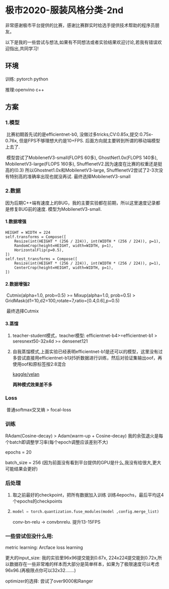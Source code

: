 # 极市2020-服装风格分类-2nd

非常感谢极市平台提供的比赛，感谢比赛群实时给选手提供技术帮助的程序员朋友。

以下是我的一些尝试与想法,如果有不同想法或者实验结果欢迎讨论,若我有错误欢迎指出,共同学习!

## 环境

训练: pytorch python

推理:openvino c++

## 方案

### 1.模型

​	比赛初期首先试的是efficientnet-b0, 没做过多tricks,CV:0.85x,提交:0.75x-0.76x, 但是FPS不够理想大约是10+FPS. 后面方向就主要转到所谓的移动端模型上去了.

​	模型尝试了MobilenetV3-small(FLOPS 60多), GhostNet1.0x(FLOPS 140多), MobilenetV3-large(FLOPS 160多), ShufflenetV2.因为速度在比赛的权重还是挺高的(0.3) 所以Ghostnet1.0x和MobilenetV3-large, ShufflenetV2尝试了2-3次没有特别高的准确率出现也就没再试. 最终选择MobilenetV3-small



### 2.数据

​	因为后期C++端有速度上的BUG，我的主要实验都在前期，所以这里速度记录都是修复BUG前的速度. 模型为MobilenetV3-small.

#### 1.数据增强

```
HEIGHT = WIDTH = 224
self.transforms = Compose([
    Resize(int(HEIGHT * (256 / 224)), int(WIDTH * (256 / 224)), p=1),
    RandomCrop(height=HEIGHT, width=WIDTH, p=1),
    HorizontalFlip(p=0.5),
])
self.test_transforms = Compose([
    Resize(int(HEIGHT * (256 / 224)), int(WIDTH * (256 / 224)), p=1),
    CenterCrop(height=HEIGHT, width=WIDTH, p=1),
])
```

#### 2.数据增强2

​	Cutmix(alpha=1.0, prob=0.5) >= Mixup(alpha=1.0, prob=0.5) > GridMask(d1=10,d2=100,rotate=7,ratio=[0.4,0.6],p=0.5)

​	最终选择Cutmix

#### 3.蒸馏

1. teacher-student模式，teacher模型: efficientnet-b4>=efficientnet-b1 > seresnext50-32x4d >= densenet121

2. 自我蒸馏模式,上面实验已经表明efficientnet-b1是还可以的模型，这里没有过多尝试直接用efficientnet-b1对5折数据进行训练，然后对验证集输出oof，再使用oof和原标签按2:8混合

   [kaggle/yelan](https://www.kaggle.com/c/plant-pathology-2020-fgvc7/discussion/154056)

   **两种模式效果差不多**

   

### Loss

​	普通softmax交叉熵 > focal-loss



### 训练

RAdam(Cosine-decay) > Adam(warm-up + Cosine-decay) 我的余弦退火是每个batch即调整学习率(每个epoch调整应该差别不大)

epochs = 20

batch_size = 256 (因为前面没有看到平台提供的GPU是什么,我没有给很大,更大可能结果会更好)



### 后处理

1. 取之前最好的checkpoint，把所有数据加入训练 训练4epochs，最后平均这4个epochs的checkpoints

2. ```python
   model = torch.quantization.fuse_modules(model ,config.merge_list)
   ```

   conv-bn-relu -> convbnrelu. 提升13-15FPS



### 一些尝试但没什么用:

metric learning: Arcface loss learning

更大的input_size: 我的实验里96x96提交能到0.67x, 224x224提交能到0.72x,所以数据存在一些非常难的样本而大部分是简单样本，如果为了极限速度可以考虑96x96.(再极限点你可以32x32.......)

optimizer的选择: 尝试了over9000和Ranger

